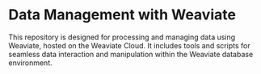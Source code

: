 # Data Management with Weaviate
This repository is designed for processing and managing data using Weaviate, hosted on the Weaviate Cloud. It includes tools and scripts for seamless data interaction and manipulation within the Weaviate database environment.
